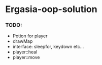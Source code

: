 # Ergasia-oop-solution

<h3>TODO:</h3> 
<ul> 
  <li>Potion for player</li>
  <li>drawMap</li>
  <li>interface: sleepfor, keydown etc... </li>
  <li>player::heal</li>
  <li>player::move</li>
</ul>

